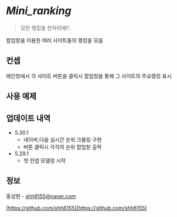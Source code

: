 
# ***Mini_ranking***
> 모든 랭킹을 한자리에!!.  

팝업창을 이용한 여러 사이트들의 랭킹을 모음

## 컨셉
메인창에서 각 사이트 버튼을 클릭시 팝업창을 통해 그 사이트의 주요랭킹 표시





## 사용 예제

## 업데이트 내역
* 5.30.1  
    * 네이버,다음 실시간 순위 크롤링 구현
    * 버튼 클릭시 각각의 순위 팝업창 출력
* 5.29.1
    * 첫  컨셉 모델링 시작

## 정보

홍성현 - shh6155@naver.com

[https://github.com/shh6155](https://github.com/shh6155)
